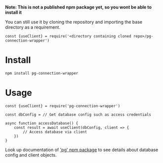 **Note: This is not a published npm package yet, so you wont be able to install it**

You can still use it by cloning the repository and importing the base directory as a requirement.

```
const {useClient} = require('<directory containing cloned repo>/pg-connection-wrapper')
```

# Install

```
npm install pg-connection-wrapper
```

# Usage

```
const {useClient} = require('pg-connection-wrapper')

const dbConfig = // Get database config such as access credentials

async function accessDatabase() {
    const result = await useClient(dbConfig, client => {
        // Access database via client
    })
}
```

Look up documentation of ['pg' npm package](https://www.npmjs.com/package/pg) to see details about database config and client objects.
